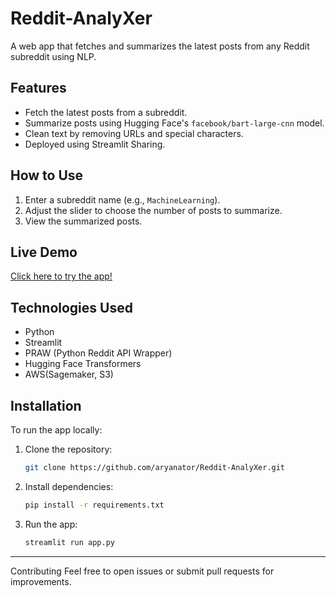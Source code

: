 # Reddit-AnalyXer

A web app that fetches and summarizes the latest posts from any Reddit subreddit using NLP.

## Features
- Fetch the latest posts from a subreddit.
- Summarize posts using Hugging Face's `facebook/bart-large-cnn` model.
- Clean text by removing URLs and special characters.
- Deployed using Streamlit Sharing.

## How to Use
1. Enter a subreddit name (e.g., `MachineLearning`).
2. Adjust the slider to choose the number of posts to summarize.
3. View the summarized posts.

## Live Demo
[Click here to try the app!]([https://reddit-analyxer.streamlit.app/])

## Technologies Used
- Python
- Streamlit
- PRAW (Python Reddit API Wrapper)
- Hugging Face Transformers
- AWS(Sagemaker, S3)

## Installation
To run the app locally:
1. Clone the repository:
    ```bash
    git clone https://github.com/aryanator/Reddit-AnalyXer.git
   
2. Install dependencies:
    ```bash
    pip install -r requirements.txt

3. Run the app:

   ```bash
   streamlit run app.py


---
Contributing
Feel free to open issues or submit pull requests for improvements.

